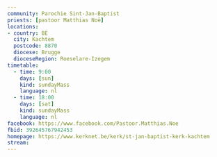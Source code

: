```yaml
---
community: Parochie Sint-Jan-Baptist
priests: [pastoor Matthias Noë]
locations:
- country: BE
  city: Kachtem
  postcode: 8870
  diocese: Brugge
  dioceseRegion: Roeselare-Izegem
timetable:
  - time: 9:00
    days: [sun]
    kind: sundayMass
    language: nl
  - time: 18:00
    days: [sat]
    kind: sundayMass
    language: nl
facebook: https://www.facebook.com/Pastoor.Matthias.Noe
fbid: 392645767942453
homepage: https://www.kerknet.be/kerk/st-jan-baptist-kerk-kachtem
stream:
---
```

